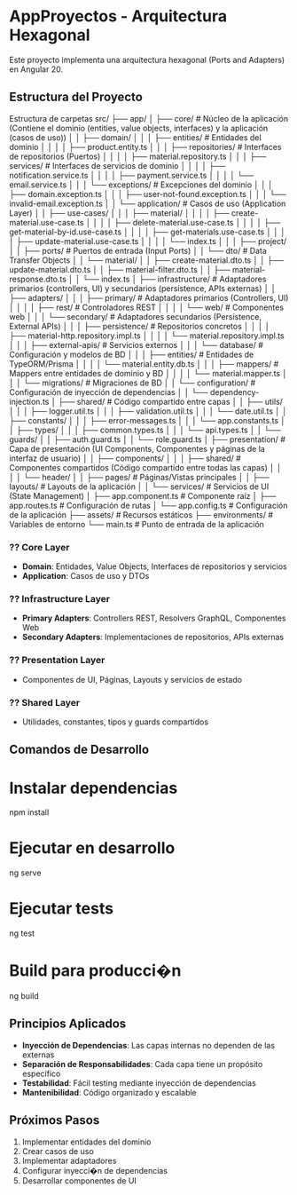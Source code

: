 # AppProyectos - Arquitectura Hexagonal

Este proyecto implementa una arquitectura hexagonal (Ports and Adapters) en Angular 20.

## Estructura del Proyecto
Estructura de carpetas
src/
├── app/
│   ├── core/                          # Núcleo de la aplicación (Contiene el dominio (entities, value objects, interfaces) y la aplicación (casos de uso))
│   │   ├── domain/
│   │   │   ├── entities/              # Entidades del dominio
│   │   │   │   ├── product.entity.ts
│   │   │   ├── repositories/          # Interfaces de repositorios (Puertos)
│   │   │   │   ├── material.repository.ts
│   │   │   ├── services/              # Interfaces de servicios de dominio
│   │   │   │   ├── notification.service.ts
│   │   │   │   ├── payment.service.ts
│   │   │   │   └── email.service.ts
│   │   │   └── exceptions/            # Excepciones del dominio
│   │   │       ├── domain.exception.ts
│   │   │       ├── user-not-found.exception.ts
│   │   │       └── invalid-email.exception.ts
│   │   └── application/               # Casos de uso (Application Layer)
│   │       ├── use-cases/
│   │       │   ├── material/
│   │       │   │   ├── create-material.use-case.ts
│   │       │   │   ├── delete-material.use-case.ts
│   │       │   │   ├── get-material-by-id.use-case.ts
│   │       │   │   ├── get-materials.use-case.ts
│   │       │   │   ├── update-material.use-case.ts
│   │       │   │   └── index.ts
│   │       │   ├── project/
│   │       ├── ports/                 # Puertos de entrada (Input Ports)
│   │       └── dto/                   # Data Transfer Objects
│   │           └── material/
│   │              ├── create-material.dto.ts
│   │              ├── update-material.dto.ts
│   │              ├── material-filter.dto.ts
│   │              ├── material-response.dto.ts
│   │              └── index.ts
│   ├── infrastructure/                # Adaptadores primarios (controllers, UI) y secundarios (persistence, APIs externas)
│   │   ├── adapters/
│   │   │   ├── primary/               # Adaptadores primarios (Controllers, UI)
│   │   │   │   ├── rest/              # Controladores REST
│   │   │   │   └── web/               # Componentes web
│   │   │   └── secondary/             # Adaptadores secundarios (Persistence, External APIs)
│   │   │       ├── persistence/       # Repositorios concretos
│   │   │       │   ├── material-http.repository.impl.ts
│   │   │       │   └── material.repository.impl.ts
│   │   │       ├── external-apis/     # Servicios externos
│   │   │       └── database/          # Configuración y modelos de BD
│   │   │           ├── entities/      # Entidades de TypeORM/Prisma
│   │   │           │   └── material.entity.db.ts
│   │   │           ├── mappers/       # Mappers entre entidades de dominio y BD
│   │   │           │   └── material.mapper.ts
│   │   │           └── migrations/    # Migraciones de BD
│   │   └── configuration/             # Configuración de inyección de dependencias
│   │       └── dependency-injection.ts
│   ├── shared/                        # Código compartido entre capas
│   │   ├── utils/
│   │   │   ├── logger.util.ts
│   │   │   ├── validation.util.ts
│   │   │   └── date.util.ts
│   │   ├── constants/
│   │   │   ├── error-messages.ts
│   │   │   └── app.constants.ts
│   │   ├── types/
│   │   │   ├── common.types.ts
│   │   │   └── api.types.ts
│   │   └── guards/
│   │       ├── auth.guard.ts
│   │       └── role.guard.ts
│   ├── presentation/                  # Capa de presentación (UI Components, Componentes y páginas de la interfaz de usuario)
│   │   ├── components/
│   │   │   ├── shared/                # Componentes compartidos (Código compartido entre todas las capas)
│   │   │   │   └── header/
│   │   ├── pages/                     # Páginas/Vistas principales
│   │   ├── layouts/                   # Layouts de la aplicación
│   │   └── services/                  # Servicios de UI (State Management)
│   ├── app.component.ts               # Componente raíz
│   ├── app.routes.ts                  # Configuración de rutas
│   └── app.config.ts                  # Configuración de la aplicación
├── assets/                            # Recursos estáticos
├── environments/                      # Variables de entorno
└── main.ts                            # Punto de entrada de la aplicación

### ?? Core Layer
- **Domain**: Entidades, Value Objects, Interfaces de repositorios y servicios
- **Application**: Casos de uso y DTOs

### ?? Infrastructure Layer
- **Primary Adapters**: Controllers REST, Resolvers GraphQL, Componentes Web
- **Secondary Adapters**: Implementaciones de repositorios, APIs externas

### ?? Presentation Layer
- Componentes de UI, Páginas, Layouts y servicios de estado

### ?? Shared Layer
- Utilidades, constantes, tipos y guards compartidos

## Comandos de Desarrollo


# Instalar dependencias
npm install

# Ejecutar en desarrollo
ng serve

# Ejecutar tests
ng test

# Build para producci�n
ng build

## Principios Aplicados

- **Inyección de Dependencias**: Las capas internas no dependen de las externas
- **Separación de Responsabilidades**: Cada capa tiene un propósito específico
- **Testabilidad**: Fácil testing mediante inyección de dependencias
- **Mantenibilidad**: Código organizado y escalable

## Próximos Pasos

1. Implementar entidades del dominio
2. Crear casos de uso
3. Implementar adaptadores
4. Configurar inyecci�n de dependencias
5. Desarrollar componentes de UI
